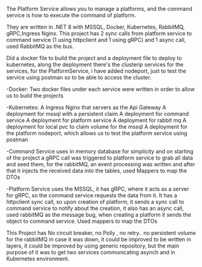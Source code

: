 The Platform Service allows you to manage a platforms, and the command service is how to execute the command of platform.


They are written in .NET 8 with MSSQL, Docker, Kubernetes, RabbitMQ, gRPC,Ingress Nginx.
This project has 2 sync calls from platform service to command service (1 using httpclient and 1 using gRPC)
and 1 async call, used RabbitMQ as the bus.

Did a docker file to build the project and a deployment file to deploy to kubernetes, along the deployment there's the clusterip services for the services, for the PlatformService, i have added nodeport, just to test the service using postman so to be able to access the cluster.

-Docker:
Two docker files under each service were written in order to allow us to build the projects

-Kubernetes:
A Ingress Nginx that servers as the Api Gateway
A deployment for mssql with a persistent claim
A deployment for command service
A deployment for platform service
A deployment for rabbit mq 
A deployment for local pvc to claim volume for the mssql
A deployment for the platform nodeport, which allows us to test the platform service using postman

-Command Service uses in memory database for simplicity and on starting of the project a gRPC call was triggered to platform service to grab all data and seed them, for the rabbitMQ, an event processing was written and after that it injects the received data into the tables, used Mappers to map the DTOs

-Platform Service uses the MSSQL, it has gRPC, where it acts as a server for gRPC, so the command service requests the data from it. It has a httpclient sync call, so upon creation of platform, it sends a sync call to command service to notify about the creation, it also has an async call, used rabbitMQ as the message bug, when creating a platform it sends the object to command service. Used mappers to map the DTOs

This Project has No circuit breaker, no Polly , no retry.. no persistent volume for the rabbitMQ in case it was down, it could be improved to be written in layers, it could be improved by using generic repository, but the main purpose of it was to get two services communicating asynch and in Kubernetes environment.
